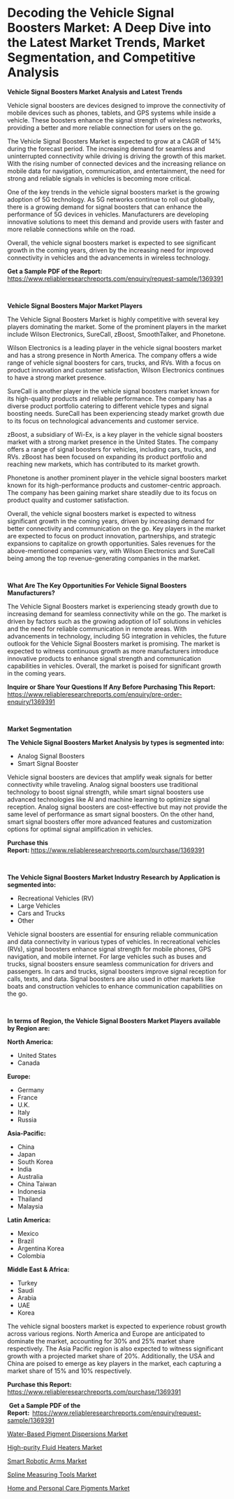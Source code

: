 <p><h1>Decoding the Vehicle Signal Boosters Market: A Deep Dive into the Latest Market Trends, Market Segmentation, and Competitive Analysis</h1></p><p><strong>Vehicle Signal Boosters Market Analysis and Latest Trends</strong></p>
<p><p>Vehicle signal boosters are devices designed to improve the connectivity of mobile devices such as phones, tablets, and GPS systems while inside a vehicle. These boosters enhance the signal strength of wireless networks, providing a better and more reliable connection for users on the go.</p><p>The Vehicle Signal Boosters Market is expected to grow at a CAGR of 14% during the forecast period. The increasing demand for seamless and uninterrupted connectivity while driving is driving the growth of this market. With the rising number of connected devices and the increasing reliance on mobile data for navigation, communication, and entertainment, the need for strong and reliable signals in vehicles is becoming more critical.</p><p>One of the key trends in the vehicle signal boosters market is the growing adoption of 5G technology. As 5G networks continue to roll out globally, there is a growing demand for signal boosters that can enhance the performance of 5G devices in vehicles. Manufacturers are developing innovative solutions to meet this demand and provide users with faster and more reliable connections while on the road.</p><p>Overall, the vehicle signal boosters market is expected to see significant growth in the coming years, driven by the increasing need for improved connectivity in vehicles and the advancements in wireless technology.</p></p>
<p><strong>Get a Sample PDF of the Report:&nbsp;</strong> <a href="https://www.reliableresearchreports.com/enquiry/request-sample/1369391">https://www.reliableresearchreports.com/enquiry/request-sample/1369391</a></p>
<p>&nbsp;</p>
<p><strong>Vehicle Signal Boosters Major Market Players</strong></p>
<p><p>The Vehicle Signal Boosters Market is highly competitive with several key players dominating the market. Some of the prominent players in the market include Wilson Electronics, SureCall, zBoost, SmoothTalker, and Phonetone.</p><p>Wilson Electronics is a leading player in the vehicle signal boosters market and has a strong presence in North America. The company offers a wide range of vehicle signal boosters for cars, trucks, and RVs. With a focus on product innovation and customer satisfaction, Wilson Electronics continues to have a strong market presence.</p><p>SureCall is another player in the vehicle signal boosters market known for its high-quality products and reliable performance. The company has a diverse product portfolio catering to different vehicle types and signal boosting needs. SureCall has been experiencing steady market growth due to its focus on technological advancements and customer service.</p><p>zBoost, a subsidiary of Wi-Ex, is a key player in the vehicle signal boosters market with a strong market presence in the United States. The company offers a range of signal boosters for vehicles, including cars, trucks, and RVs. zBoost has been focused on expanding its product portfolio and reaching new markets, which has contributed to its market growth.</p><p>Phonetone is another prominent player in the vehicle signal boosters market known for its high-performance products and customer-centric approach. The company has been gaining market share steadily due to its focus on product quality and customer satisfaction.</p><p>Overall, the vehicle signal boosters market is expected to witness significant growth in the coming years, driven by increasing demand for better connectivity and communication on the go. Key players in the market are expected to focus on product innovation, partnerships, and strategic expansions to capitalize on growth opportunities. Sales revenues for the above-mentioned companies vary, with Wilson Electronics and SureCall being among the top revenue-generating companies in the market.</p></p>
<p>&nbsp;</p>
<p><strong>What Are The Key Opportunities For Vehicle Signal Boosters Manufacturers?</strong></p>
<p><p>The Vehicle Signal Boosters market is experiencing steady growth due to increasing demand for seamless connectivity while on the go. The market is driven by factors such as the growing adoption of IoT solutions in vehicles and the need for reliable communication in remote areas. With advancements in technology, including 5G integration in vehicles, the future outlook for the Vehicle Signal Boosters market is promising. The market is expected to witness continuous growth as more manufacturers introduce innovative products to enhance signal strength and communication capabilities in vehicles. Overall, the market is poised for significant growth in the coming years.</p></p>
<p><strong>Inquire or Share Your Questions If Any Before Purchasing This Report:</strong> <a href="https://www.reliableresearchreports.com/enquiry/pre-order-enquiry/1369391">https://www.reliableresearchreports.com/enquiry/pre-order-enquiry/1369391</a></p>
<p>&nbsp;</p>
<p><strong>Market Segmentation</strong></p>
<p><strong>The Vehicle Signal Boosters Market Analysis by types is segmented into:</strong></p>
<p><ul><li>Analog Signal Boosters</li><li>Smart Signal Booster</li></ul></p>
<p><p>Vehicle signal boosters are devices that amplify weak signals for better connectivity while traveling. Analog signal boosters use traditional technology to boost signal strength, while smart signal boosters use advanced technologies like AI and machine learning to optimize signal reception. Analog signal boosters are cost-effective but may not provide the same level of performance as smart signal boosters. On the other hand, smart signal boosters offer more advanced features and customization options for optimal signal amplification in vehicles.</p></p>
<p><strong>Purchase this Report:&nbsp;</strong><a href="https://www.reliableresearchreports.com/purchase/1369391">https://www.reliableresearchreports.com/purchase/1369391</a></p>
<p>&nbsp;</p>
<p><strong>The Vehicle Signal Boosters Market Industry Research by Application is segmented into:</strong></p>
<p><ul><li>Recreational Vehicles (RV)</li><li>Large Vehicles</li><li>Cars and Trucks</li><li>Other</li></ul></p>
<p><p>Vehicle signal boosters are essential for ensuring reliable communication and data connectivity in various types of vehicles. In recreational vehicles (RVs), signal boosters enhance signal strength for mobile phones, GPS navigation, and mobile internet. For large vehicles such as buses and trucks, signal boosters ensure seamless communication for drivers and passengers. In cars and trucks, signal boosters improve signal reception for calls, texts, and data. Signal boosters are also used in other markets like boats and construction vehicles to enhance communication capabilities on the go.</p></p>
<p>&nbsp;</p>
<p><strong>In terms of Region, the Vehicle Signal Boosters Market Players available by Region are:</strong></p>
<p>
    <p> <strong> North America: </strong>
        <ul>
            <li>United States</li>
            <li>Canada</li>
        </ul>
        </p> 
    <p> <strong> Europe: </strong>
        <ul>
            <li>Germany</li>
            <li>France</li>
            <li>U.K.</li>
            <li>Italy</li>
            <li>Russia</li>
        </ul>
        </p> 
    <p> <strong> Asia-Pacific: </strong>
        <ul>
            <li>China</li>
            <li>Japan</li>
            <li>South Korea</li>
            <li>India</li>
            <li>Australia</li>
            <li>China Taiwan</li>
            <li>Indonesia</li>
            <li>Thailand</li>
            <li>Malaysia</li>
        </ul>
        </p> 
    <p> <strong> Latin America: </strong>
        <ul>
            <li>Mexico</li>
            <li>Brazil</li>
            <li>Argentina Korea</li>
            <li>Colombia</li>
        </ul>
        </p> 
    <p> <strong> Middle East & Africa: </strong>
        <ul>
            <li>Turkey</li>
            <li>Saudi</li>
            <li>Arabia</li>
            <li>UAE</li>
            <li>Korea</li>
        </ul>
    </p>
    </p>
<p><p>The vehicle signal boosters market is expected to experience robust growth across various regions. North America and Europe are anticipated to dominate the market, accounting for 30% and 25% market share respectively. The Asia Pacific region is also expected to witness significant growth with a projected market share of 20%. Additionally, the USA and China are poised to emerge as key players in the market, each capturing a market share of 15% and 10% respectively.</p></p>
<p><strong>Purchase this Report: </strong><a href="https://www.reliableresearchreports.com/purchase/1369391">https://www.reliableresearchreports.com/purchase/1369391</a></p>
<p>&nbsp;<strong>Get a Sample PDF of the Report:&nbsp;&nbsp;</strong><a href="https://www.reliableresearchreports.com/enquiry/request-sample/1369391">https://www.reliableresearchreports.com/enquiry/request-sample/1369391</a></p>
<p><strong></strong></p>
<p><p><a href="https://github.com/santosh758595/Market-Research-Report-List-3/blob/main/water-based-pigment-dispersions-market.md">Water-Based Pigment Dispersions Market</a></p><p><a href="https://medium.com/p/279bf29af17a/edit">High-purity Fluid Heaters Market</a></p><p><a href="https://medium.com/p/883fca7013c2/edit">Smart Robotic Arms Market</a></p><p><a href="https://medium.com/p/da238bc15fa7/edit">Spline Measuring Tools Market</a></p><p><a href="https://github.com/rahu1502/Market-Research-Report-List-2/blob/main/home-and-personal-care-pigments-market.md">Home and Personal Care Pigments Market</a></p></p>